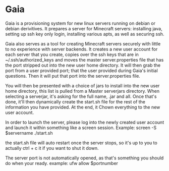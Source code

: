# Gaia
Gaia is a provisioning system for new linux servers running on debian or debian derivitives. It prepares a server for Minecraft servers: installing java, setting up ssh key only login, installing various apts, as well as securing ssh. 

Gaia also serves as a tool for creating Minecraft servers securely with little to no experience with server backends. It creates a new user account for each server that you create, copies over the ssh keys that are in ~/.ssh/authorized_keys and moves the master server.properties file that has the port stripped out into the new user home directory. It will then grab the port from a user provided port; that the user provided during Gaia's initial questions. Then it will put that port into the server.properties file. 

You will then be presented with a choice of jars to install into the new user home directory, this list is pulled from a Master serverjars directory. When selecting a serverjar, it's asking for the full name, .jar and all. Once that's done, it'll then dynamically create the start.sh file for the rest of the information you have provided. At the end, it Chown everything to the new user account. 

In order to launch the server, please log into the newly created user account and launch it within something like a screen session. 
Example: screen -S $servername
./start.sh

the start.sh file will auto restart once the server stops, so it's up to you to actually ctrl + c it if you want to shut it down. 

The server port is not automatically opened, as that's something you should do when your ready.
example: ufw allow $portnumber

